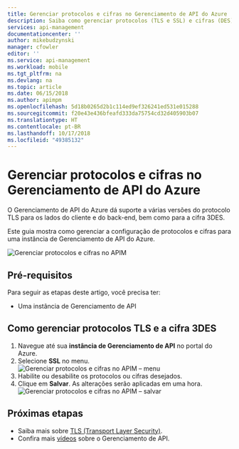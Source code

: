 ```yaml
---
title: Gerenciar protocolos e cifras no Gerenciamento de API do Azure | Microsoft Docs
description: Saiba como gerenciar protocolos (TLS e SSL) e cifras (DES) no Gerenciamento de API do Azure.
services: api-management
documentationcenter: ''
author: mikebudzynski
manager: cfowler
editor: ''
ms.service: api-management
ms.workload: mobile
ms.tgt_pltfrm: na
ms.devlang: na
ms.topic: article
ms.date: 06/15/2018
ms.author: apimpm
ms.openlocfilehash: 5d18b0265d2b1c114ed9ef326241ed531e015288
ms.sourcegitcommit: f20e43e436bfeafd333da75754cd32d405903b07
ms.translationtype: HT
ms.contentlocale: pt-BR
ms.lasthandoff: 10/17/2018
ms.locfileid: "49385132"
---
```

# <a name="manage-protocols-and-ciphers-in-azure-api-management"></a>Gerenciar protocolos e cifras no Gerenciamento de API do Azure

O Gerenciamento de API do Azure dá suporte a várias versões do protocolo TLS para os lados do cliente e do back-end, bem como para a cifra 3DES.

Este guia mostra como gerenciar a configuração de protocolos e cifras para uma instância de Gerenciamento de API do Azure.

![Gerenciar protocolos e cifras no APIM](./media/api-management-howto-manage-protocols-ciphers/api-management-protocols-ciphers.png)

## <a name="prerequisites"></a>Pré-requisitos

Para seguir as etapas deste artigo, você precisa ter:

* Uma instância de Gerenciamento de API

## <a name="how-to-manage-tls-protocols-and-3des-cipher"></a>Como gerenciar protocolos TLS e a cifra 3DES

1. Navegue até sua **instância de Gerenciamento de API** no portal do Azure.
2. Selecione **SSL** no menu.  
    ![Gerenciar protocolos e cifras no APIM – menu](./media/api-management-howto-manage-protocols-ciphers/api-management-menu.png)
3. Habilite ou desabilite os protocolos ou cifras desejados.
4. Clique em **Salvar**. As alterações serão aplicadas em uma hora.  
    ![Gerenciar protocolos e cifras no APIM – salvar](./media/api-management-howto-manage-protocols-ciphers/api-management-protocols-ciphers-save.png)

## <a name="next-steps"></a>Próximas etapas

* Saiba mais sobre [TLS (Transport Layer Security)](https://docs.microsoft.com/dotnet/framework/network-programming/tls).
* Confira mais [vídeos](https://azure.microsoft.com/documentation/videos/index/?services=api-management) sobre o Gerenciamento de API.